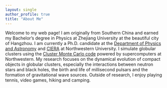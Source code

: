 ```yaml
---
layout: single
author_profile: true
title: "About Me"
---
```

Welcome to my web page! I am originally from Southern China and earned my Bachelor’s degree in Physics at Zhejiang University at the beautiful city of Hangzhou. I am currently a Ph.D. candidate at the <a href="https://physics.northwestern.edu/">Department of Physics and Astronomy</a> and <a href="https://ciera.northwestern.edu/">CIERA</a> at Northwestern University. I simulate globular clusters using the <a href="https://clustermontecarlo.github.io/CMC-COSMIC/">Cluster Monte Carlo code</a> powered by supercomputers at Northwestern. My research focuses on the dynamical evolution of compact objects in globular clusters, especially the interactions between neutron stars and black holes, the birth and life of millisecond pulsars and the formation of gravitational wave sources. Outside of research, I enjoy playing tennis, video games, hiking and camping.
<!--
I am a Ph.D. candidate at CIERA/Northwestern University. I use supercomputers to model globular clusters, and study the dynamical evolution of compact objects within. Specifically, I simulate the formation and evolution of neutron stars and pulsars in globular clusters. I first came to Northwestern for a Master’s degree and was working on developing next-generation telescopes. I later find my true passion in modeling and predicting the fundamental mechanisms that shape the universe.
-->
